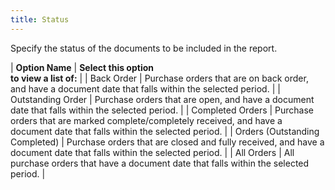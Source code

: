 ```yaml
---
title: Status
---
```



Specify the status of the documents to be included in the report.


| **Option Name** | **Select this option <br/> to view a list of:** |
| Back Order | Purchase orders that are on back order, and have a document  date that falls within the selected period. |
| Outstanding Order | Purchase orders that are open, and have a document date  that falls within the selected period. |
| Completed Orders | Purchase orders that are marked complete/completely  received, and have a document date that falls within the selected period. |
| Orders (Outstanding Completed) | Purchase orders that are closed and fully received,  and have a document date that falls within the selected period. |
| All Orders | All purchase orders that have a document date that falls  within the selected period. |

